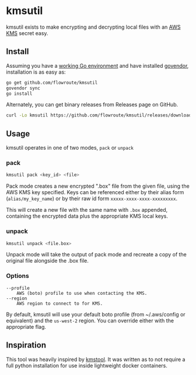 # kmsutil

kmsutil exists to make encrypting and decrypting local files with an
[AWS KMS](https://aws.amazon.com/kms/) secret easy.

## Install

Assuming you have a [working Go environment](https://golang.org/doc/install)
and have installed [govendor](https://github.com/kardianos/govendor),
installation is as easy as:

```sh
go get github.com/flowroute/kmsutil
govendor sync
go install
```

Alternately, you can get binary releases from Releases page on GitHub.

```sh
curl -Lo kmsutil https://github.com/flowroute/kmsutil/releases/download/0.0.4/kmsutil_linux_amd64
```

## Usage

kmsutil operates in one of two modes, `pack` or `unpack`

### pack

```sh
kmsutil pack <key_id> <file>
```

Pack mode creates a new encrypted ".box" file from the given file, using the
AWS KMS key specified.  Keys can be referenced either by their alias form
(`alias/my_key_name`) or by their raw id form `xxxxx-xxxx-xxxx-xxxxxxxxx`.

This will create a new file with the same name with `.box` appended, containing
the encrypted data plus the appropriate KMS local keys.

### unpack

```sh
kmsutil unpack <file.box>
```

Unpack mode will take the output of pack mode and recreate a copy of the
original file alongside the .box file.

### Options

```
--profile
    AWS (boto) profile to use when contacting the KMS.
--region
	AWS region to connect to for KMS.
```

By default, kmsutil will use your default boto profile (from ~/.aws/config or
equivalent) and the `us-west-2` region.  You can override either with the
appropriate flag.


## Inspiration

This tool was heavily inspired by [kmstool](https://github.com/slank/kmstool).
It was written as to not require a full python installation for use inside
lightweight docker containers.
